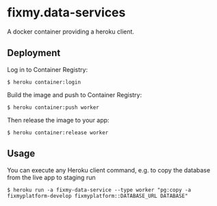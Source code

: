 # fixmy.data-services

A docker container providing a heroku client.

## Deployment

Log in to Container Registry:

    $ heroku container:login

Build the image and push to Container Registry:

    $ heroku container:push worker

Then release the image to your app:

    $ heroku container:release worker

## Usage

You can execute any Heroku client command, e.g. to copy the database from the live app to staging run

    $ heroku run -a fixmy-data-service --type worker "pg:copy -a fixmyplatform-develop fixmyplatform::DATABASE_URL DATABASE"
